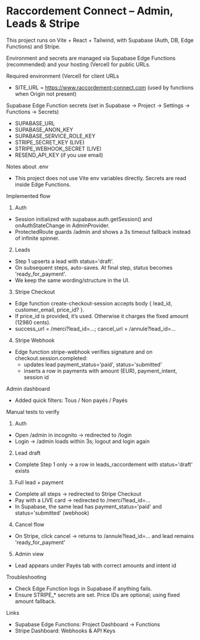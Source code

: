 # Raccordement Connect – Admin, Leads & Stripe

This project runs on Vite + React + Tailwind, with Supabase (Auth, DB, Edge Functions) and Stripe.

Environment and secrets are managed via Supabase Edge Functions (recommended) and your hosting (Vercel) for public URLs.

Required environment (Vercel) for client URLs
- SITE_URL = https://www.raccordement-connect.com (used by functions when Origin not present)

Supabase Edge Function secrets (set in Supabase → Project → Settings → Functions → Secrets)
- SUPABASE_URL
- SUPABASE_ANON_KEY
- SUPABASE_SERVICE_ROLE_KEY
- STRIPE_SECRET_KEY (LIVE)
- STRIPE_WEBHOOK_SECRET (LIVE)
- RESEND_API_KEY (if you use email)

Notes about .env
- This project does not use Vite env variables directly. Secrets are read inside Edge Functions.

Implemented flow
1) Auth
- Session initialized with supabase.auth.getSession() and onAuthStateChange in AdminProvider.
- ProtectedRoute guards /admin and shows a 3s timeout fallback instead of infinite spinner.

2) Leads
- Step 1 upserts a lead with status='draft'.
- On subsequent steps, auto-saves. At final step, status becomes 'ready_for_payment'.
- We keep the same wording/structure in the UI.

3) Stripe Checkout
- Edge function create-checkout-session accepts body { lead_id, customer_email, price_id? }.
- If price_id is provided, it’s used. Otherwise it charges the fixed amount (12980 cents).
- success_url = /merci?lead_id=...; cancel_url = /annule?lead_id=...

4) Stripe Webhook
- Edge function stripe-webhook verifies signature and on checkout.session.completed:
  - updates lead payment_status='paid', status='submitted'
  - inserts a row in payments with amount (EUR), payment_intent, session id

Admin dashboard
- Added quick filters: Tous / Non payés / Payés

Manual tests to verify
1. Auth
- Open /admin in incognito → redirected to /login
- Login → /admin loads within 3s; logout and login again

2. Lead draft
- Complete Step 1 only → a row in leads_raccordement with status='draft' exists

3. Full lead + payment
- Complete all steps → redirected to Stripe Checkout
- Pay with a LIVE card → redirected to /merci?lead_id=...
- In Supabase, the same lead has payment_status='paid' and status='submitted' (webhook)

4. Cancel flow
- On Stripe, click cancel → returns to /annule?lead_id=... and lead remains 'ready_for_payment'

5. Admin view
- Lead appears under Payés tab with correct amounts and intent id

Troubleshooting
- Check Edge Function logs in Supabase if anything fails.
- Ensure STRIPE_* secrets are set. Price IDs are optional; using fixed amount fallback.

Links
- Supabase Edge Functions: Project Dashboard → Functions
- Stripe Dashboard: Webhooks & API Keys

